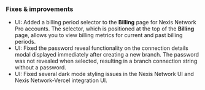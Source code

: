 ### Fixes & improvements

- UI: Added a billing period selector to the **Billing** page for Nexis Network Pro accounts. The selector, which is positioned at the top of the **Billing** page, allows you to view billing metrics for current and past billing periods.
- UI: Fixed the password reveal functionality on the connection details modal displayed immediately after creating a new branch. The password was not revealed when selected, resulting in a branch connection string without a password.
- UI: Fixed several dark mode styling issues in the Nexis Network UI and Nexis Network-Vercel integration UI.
